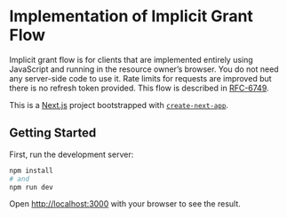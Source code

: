 # Implementation of Implicit Grant Flow
Implicit grant flow is for clients that are implemented entirely using JavaScript and running in the resource owner’s browser. You do not need any server-side code to use it. Rate limits for requests are improved but there is no refresh token provided. This flow is described in [RFC-6749](https://datatracker.ietf.org/doc/html/rfc6749#section-4.2/).

This is a [Next.js](https://nextjs.org/) project bootstrapped with [`create-next-app`](https://github.com/vercel/next.js/tree/canary/packages/create-next-app).

## Getting Started

First, run the development server:

```bash
npm install
# and
npm run dev
```

Open [http://localhost:3000](http://localhost:3000) with your browser to see the result.

